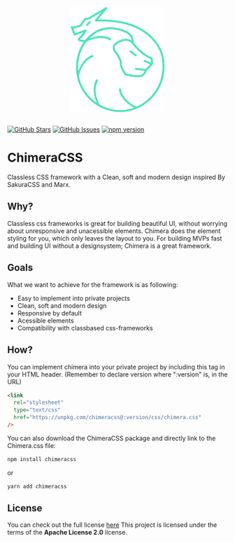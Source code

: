 <div align="center">
    <img  
        align="center" 
        src="./public/chimeracss.svg"
        alt="Chimera"
        width="215" 
    />
</div>

<br>

[![GitHub Stars](https://img.shields.io/github/stars/J0hans1/Chimera.svg)](https://github.com/J0hans1/Chimera/stargazers)
[![GitHub Issues](https://img.shields.io/github/issues/J0hans1/Chimera.svg)](https://github.com/J0hans1/Chimera/issues)
[![npm version](https://badge.fury.io/js/chimeracss.svg)](https://badge.fury.io/js/chimeracss)

# ChimeraCSS

Classless CSS framework with a Clean, soft and modern design inspired By SakuraCSS and Marx.

## Why?

Classless css frameworks is great for building beautiful UI, without worrying about unresponsive and unacessible elements. Chimera does the element styling for you, which only leaves the layout to you. For building MVPs fast and building UI without a designsystem; Chimera is a great framework.

## Goals

What we want to achieve for the framework is as following:

- Easy to implement into private projects
- Clean, soft and modern design
- Responsive by default
- Acessible elements
- Compatibility with classbased css-frameworks

## How?

You can implement chimera into your private project by including this tag in your HTML header. (Remember to declare version where ":version" is, in the URL)

```html
<link
  rel="stylesheet"
  type="text/css"
  href="https://unpkg.com/chimeracss@:version/css/chimera.css"
/>
```

You can also download the ChimeraCSS package and directly link to the Chimera.css file:

```bash
npm install chimeracss
```

or

```bash
yarn add chimeracss
```

## License

You can check out the full license [here](https://github.com/J0hans1/Chimera/blob/master/LICENSE)
This project is licensed under the terms of the **Apache License 2.0** license.
